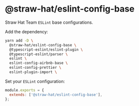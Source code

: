 # @straw-hat/eslint-config-base

Straw Hat Team `ESLint` base configurations.

Add the dependency:

```bash
yarn add -D \
  @straw-hat/eslint-config-base \
  @typescript-eslint/eslint-plugin \
  @typescript-eslint/parser \
  eslint \
  eslint-config-airbnb-base \
  eslint-config-prettier \
  eslint-plugin-import \
```

Set your `ESLint` configuration:

```js
module.exports = {
  extends: ['@straw-hat/eslint-config-base'],
};
```
